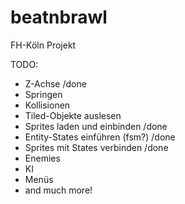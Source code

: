 beatnbrawl
==========
FH-Köln Projekt

TODO:
* Z-Achse /done
* Springen
* Kollisionen
* Tiled-Objekte auslesen
* Sprites laden und einbinden /done
* Entity-States einführen (fsm?) /done
* Sprites mit States verbinden /done
* Enemies
* KI
* Menüs
* and much more!
